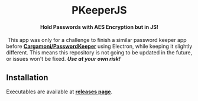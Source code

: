 <p align="center">
	<h1 align="center">PKeeperJS</h1>
	<h4 align="center">Hold Passwords with AES Encryption but in JS!</h4>
</p>

​	This app was only for a challenge to finish a similar password keeper app before **[Cargamoni/PasswordKeeper](https://github.com/Cargamoni/PasswordKeeper)** using Electron, while keeping it slightly different. This means this repository is not going to be updated in the future, or issues won't be fixed. ***Use at your own risk!***

## Installation

Executables are available at **[releases page](https://github.com/acedron/PKeeperJS/releases/latest)**.